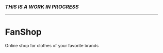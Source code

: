 ### **_THIS IS A WORK IN PROGRESS_**

---

# FanShop

Online shop for clothes of your favorite brands
